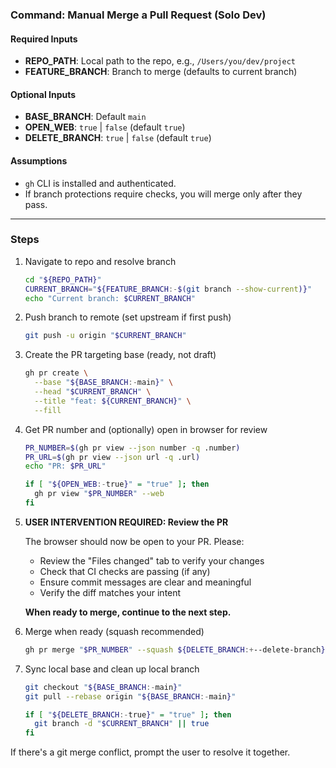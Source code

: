<!--
/**
 * Purpose: Create a PR and manually review/merge it (solo dev).
 * Description: Use PRs to organize work; open PR, self-review, wait for CI (if any), merge (squash), then sync and clean up.
 * Key Actions: push-branch → create-PR → self-review → merge → sync → cleanup.
 */
-->

### Command: Manual Merge a Pull Request (Solo Dev)

<!-- AIDEV-NOTE: Solo dev workflow; open PR page for self-review; no external reviewers. -->
<!-- AIDEV-NOTE: Non-interactive; keep commands deterministic. -->

#### Required Inputs

- **REPO_PATH**: Local path to the repo, e.g., `/Users/you/dev/project`
- **FEATURE_BRANCH**: Branch to merge (defaults to current branch)

#### Optional Inputs

- **BASE_BRANCH**: Default `main`
- **OPEN_WEB**: `true` | `false` (default `true`)
- **DELETE_BRANCH**: `true` | `false` (default `true`)

#### Assumptions

- `gh` CLI is installed and authenticated.
- If branch protections require checks, you will merge only after they pass.

---

### Steps

1. Navigate to repo and resolve branch

   ```bash
   cd "${REPO_PATH}"
   CURRENT_BRANCH="${FEATURE_BRANCH:-$(git branch --show-current)}"
   echo "Current branch: $CURRENT_BRANCH"
   ```

2. Push branch to remote (set upstream if first push)

   ```bash
   git push -u origin "$CURRENT_BRANCH"
   ```

3. Create the PR targeting base (ready, not draft)

   ```bash
   gh pr create \
     --base "${BASE_BRANCH:-main}" \
     --head "$CURRENT_BRANCH" \
     --title "feat: ${CURRENT_BRANCH}" \
     --fill
   ```

4. Get PR number and (optionally) open in browser for review

   ```bash
   PR_NUMBER=$(gh pr view --json number -q .number)
   PR_URL=$(gh pr view --json url -q .url)
   echo "PR: $PR_URL"

   if [ "${OPEN_WEB:-true}" = "true" ]; then
     gh pr view "$PR_NUMBER" --web
   fi
   ```

5. **USER INTERVENTION REQUIRED: Review the PR**

   The browser should now be open to your PR. Please:

   - Review the "Files changed" tab to verify your changes
   - Check that CI checks are passing (if any)
   - Ensure commit messages are clear and meaningful
   - Verify the diff matches your intent

   **When ready to merge, continue to the next step.**

6. Merge when ready (squash recommended)

   ```bash
   gh pr merge "$PR_NUMBER" --squash ${DELETE_BRANCH:+--delete-branch}
   ```

7. Sync local base and clean up local branch

   ```bash
   git checkout "${BASE_BRANCH:-main}"
   git pull --rebase origin "${BASE_BRANCH:-main}"

   if [ "${DELETE_BRANCH:-true}" = "true" ]; then
     git branch -d "$CURRENT_BRANCH" || true
   fi
   ```

If there's a git merge conflict, prompt the user to resolve it together.
